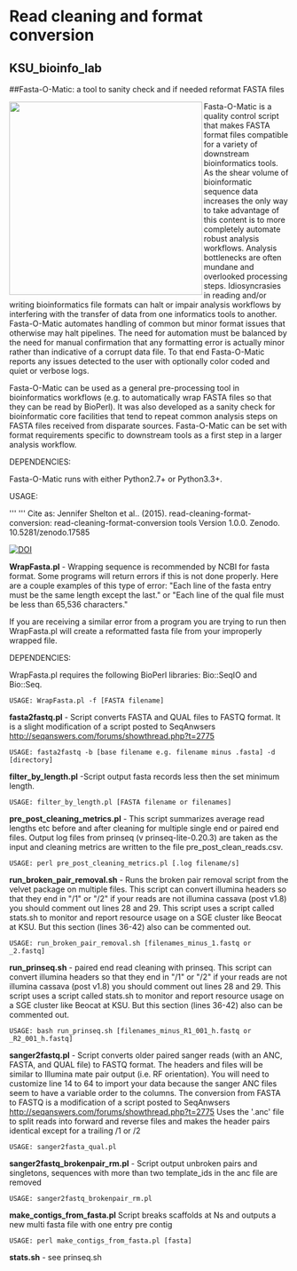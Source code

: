 Read cleaning and format conversion
===================================

KSU_bioinfo_lab
---------------

##Fasta-O-Matic: a tool to sanity check and if needed reformat FASTA files

<a href="url"><img src="https://raw.githubusercontent.com/i5K-KINBRE-script-share/read-cleaning-format-conversion/master/KSU_bioinfo_lab/fasta-o-matic/sequence_data_tools.png" align="left" width="348" ></a>

Fasta-O-Matic is a quality control script that makes FASTA format files compatible for a variety of downstream bioinformatics tools. 
As the shear volume of bioinformatic sequence data increases the only way to take advantage of this content is to more completely automate robust analysis workflows. Analysis bottlenecks are often mundane and overlooked processing steps. Idiosyncrasies in reading and/or writing bioinformatics file formats can halt or impair analysis workflows by interfering with the transfer of data from one informatics tools to another. Fasta-O-Matic automates handling of common but minor format issues that otherwise may halt pipelines. The need for automation must be balanced by the need for manual confirmation that any formatting error is actually minor rather than indicative of a corrupt data file. To that end Fasta-O-Matic reports any issues detected to the user with optionally color coded and quiet or verbose logs.

Fasta-O-Matic can be used as a general pre-processing tool in bioinformatics workflows (e.g. to automatically wrap FASTA files so that they can be read by BioPerl). It was also developed as a sanity check for bioinformatic core facilities that tend to repeat common analysis steps on FASTA files received from disparate sources. Fasta-O-Matic can be set with format requirements specific to downstream tools as a first step in a larger analysis workflow.

DEPENDENCIES: 

Fasta-O-Matic runs with either Python2.7+ or Python3.3+.

USAGE:

'''
'''
Cite as: Jennifer Shelton et al.. (2015). read-cleaning-format-conversion: read-cleaning-format-conversion tools Version 1.0.0. Zenodo. 10.5281/zenodo.17585

[![DOI](https://zenodo.org/badge/12929/i5K-KINBRE-script-share/read-cleaning-format-conversion.svg)](http://dx.doi.org/10.5281/zenodo.17585)

**WrapFasta.pl** - Wrapping sequence is recommended by NCBI for fasta format. Some programs will return errors if this is not done properly. Here are a couple examples of this type of error: "Each line of the fasta entry must be the same length except the last." or "Each line of the qual file must be less than 65,536 characters."
 
If you are receiving a similar error from a program you are trying to run then WrapFasta.pl will create a reformatted fasta file from your improperly wrapped file.

DEPENDENCIES: 

WrapFasta.pl requires the following BioPerl libraries: Bio::SeqIO and Bio::Seq.

    USAGE: WrapFasta.pl -f [FASTA filename]

**fasta2fastq.pl** - Script converts FASTA and QUAL files to FASTQ format. It is a slight modification of a script posted to SeqAnwsers http://seqanswers.com/forums/showthread.php?t=2775 

    USAGE: fasta2fastq -b [base filename e.g. filename minus .fasta] -d [directory]

**filter_by_length.pl** -Script output fasta records less then the set minimum length.

    USAGE: filter_by_length.pl [FASTA filename or filenames]

**pre_post_cleaning_metrics.pl** - This script summarizes average read lengths etc before and after cleaning for multiple single end or paired end files. Output log files from prinseq (v prinseq-lite-0.20.3) are taken as the input and cleaning metrics are written to the file pre_post_clean_reads.csv.

    USAGE: perl pre_post_cleaning_metrics.pl [.log filename/s]

**run_broken_pair_removal.sh** - Runs the broken pair removal script from the velvet package on multiple files. This script can convert illumina headers so that they end in "/1" or "/2" if your reads are not illumina cassava (post v1.8) you should comment out lines 28 and 29. This script uses a script called stats.sh to monitor and report resource usage on a SGE cluster like Beocat at KSU. But this section (lines 36-42) also can be commented out.

    USAGE: run_broken_pair_removal.sh [filenames_minus_1.fastq or _2.fastq]
  
**run_prinseq.sh** - paired end read cleaning with prinseq. This script can convert illumina headers so that they end in "/1" or "/2" if your reads are not illumina cassava (post v1.8) you should comment out lines 28 and 29. This script uses a script called stats.sh to monitor and report resource usage on a SGE cluster like Beocat at KSU. But this section (lines 36-42) also can be commented out.

    USAGE: bash run_prinseq.sh [filenames_minus_R1_001_h.fastq or _R2_001_h.fastq]

**sanger2fastq.pl** - Script converts older paired sanger reads (with an ANC, FASTA, and QUAL file) to FASTQ format. The headers and files will be similar to Illumina mate pair output (i.e. RF orientation). You will need to customize line 14 to 64 to import your data because the sanger ANC files seem to have a variable order to the columns. The conversion from FASTA to FASTQ is a modification of a script posted to SeqAnwsers http://seqanswers.com/forums/showthread.php?t=2775 
Uses the '.anc' file to split reads into forward and reverse files and makes the header pairs identical except for a trailing /1 or /2

    USAGE: sanger2fasta_qual.pl 

**sanger2fastq_brokenpair_rm.pl** - Script output unbroken pairs and singletons, sequences with more than two template_ids in the anc file are removed

    USAGE: sanger2fastq_brokenpair_rm.pl 

**make_contigs_from_fasta.pl** Script breaks scaffolds at Ns and outputs a new multi fasta file with one entry pre contig 

```USAGE: perl make_contigs_from_fasta.pl [fasta]```
  
**stats.sh** - see prinseq.sh
